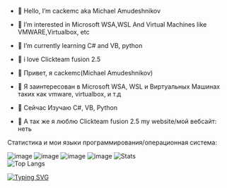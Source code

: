 - 👋 Hello, I’m cackemc aka Michael Amudeshnikov
- 👀 I’m interested in Microsoft WSA,WSL And Virtual Machines like VMWARE,Virtualbox, etc
- 🌱 I’m currently learning C# and VB, python
- 💞️ i love Clickteam fusion 2.5

- 👋 Привет, я cackemc(Michael Amudeshnikov)
- 👀 Я заинтересован в Microsoft WSA, WSL и  Виртуальных Машинах таких как vmware, virtualbox, и т.д
- 🌱 Сейчас Изучаю C#, VB, Python
- 💞️ А так же я люблю Clickteam fusion 2.5
my website/мой вебсайт: неть

Статистика и мои языки программирования/операционная система:

![image](https://user-images.githubusercontent.com/83592338/194636483-f253210d-39ed-448c-ae89-0fc662051d93.png)
![image](https://user-images.githubusercontent.com/83592338/194636624-0194a8f1-6ff3-4662-8b58-2566e532c91b.png)
![image](https://user-images.githubusercontent.com/83592338/194636748-70033ada-7e4d-4076-8f3a-e1fe62964f1d.png)
![image](https://user-images.githubusercontent.com/83592338/194636781-9b0c9bcd-52ae-4acb-be18-202755860795.png)
![Stats](https://github-readme-stats.vercel.app/api?username=misha99fr&count_private=true&hide_title=true&theme=github_dark&locale=ru&&hide_border=true)<br>
![Top Langs](https://github-readme-stats.vercel.app/api/top-langs/?username=misha99fr&hide_title=true&theme=github_dark&hide_border=true&layout=compact)

[![Typing SVG](https://readme-typing-svg.demolab.com/?lines=Меня+зовут+Михаил;или+же+cackemc)](https://git.io/typing-svg)


